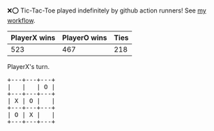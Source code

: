 :x::o: Tic-Tac-Toe played indefinitely by github action runners! See [my workflow](.github/workflows/play.yaml).

|PlayerX wins|PlayerO wins|Ties|
|-|-|-|
|523|467|218|

PlayerX's turn.

<pre>
+---+---+---+
|   |   | O |
+---+---+---+
| X | O |   |
+---+---+---+
| O | X |   |
+---+---+---+
</pre>
